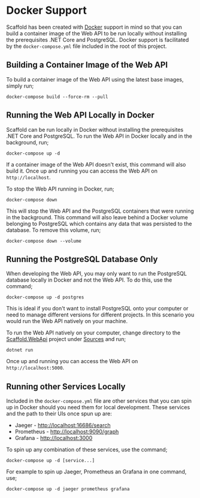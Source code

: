 # Docker Support

Scaffold has been created with [Docker](https://www.docker.com/) support in mind so that you can build a container image of the Web API to be run locally without installing the prerequisites .NET Core and PostgreSQL. Docker support is facilitated by the `docker-compose.yml` file included in the root of this project.

## Building a Container Image of the Web API

To build a container image of the Web API using the latest base images, simply run;

    docker-compose build --force-rm --pull

## Running the Web API Locally in Docker

Scaffold can be run locally in Docker without installing the prerequisites .NET Core and PostgreSQL. To run the Web API in Docker locally and in the background, run;

    docker-compose up -d

If a container image of the Web API doesn't exist, this command will also build it. Once up and running you can access the Web API on `http://localhost`.

To stop the Web API running in Docker, run;

    docker-compose down

This will stop the Web API and the PostgreSQL containers that were running in the background. This command will also leave behind a Docker volume belonging to PostgreSQL which contains any data that was persisted to the database. To remove this volume, run;

    docker-compose down --volume

## Running the PostgreSQL Database Only

When developing the Web API, you may only want to run the PostgreSQL database locally in Docker and not the Web API. To do this, use the command;

    docker-compose up -d postgres

This is ideal if you don't want to install PostgreSQL onto your computer or need to manage different versions for different projects. In this scenario you would run the Web API natively on your machine.

To run the Web API natively on your computer, change directory to the [Scaffold.WebApi](../Sources/Scaffold.WebApi) project under [Sources](../Sources) and run;

    dotnet run

Once up and running you can access the Web API on `http://localhost:5000`.

## Running other Services Locally

Included in the `docker-compose.yml` file are other services that you can spin up in Docker should you need them for local development. These services and the path to their UIs once spun up are:

- Jaeger - <http://localhost:16686/search>
- Prometheus - <http://localhost:9090/graph>
- Grafana - <http://localhost:3000>

To spin up any combination of these services, use the command;

    docker-compose up -d [service...]

For example to spin up Jaeger, Prometheus an Grafana in one command, use;

    docker-compose up -d jaeger prometheus grafana

